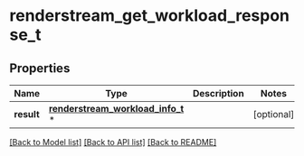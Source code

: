 # renderstream_get_workload_response_t

## Properties
Name | Type | Description | Notes
------------ | ------------- | ------------- | -------------
**result** | [**renderstream_workload_info_t**](renderstream_workload_info.md) \* |  | [optional] 

[[Back to Model list]](../README.md#documentation-for-models) [[Back to API list]](../README.md#documentation-for-api-endpoints) [[Back to README]](../README.md)


